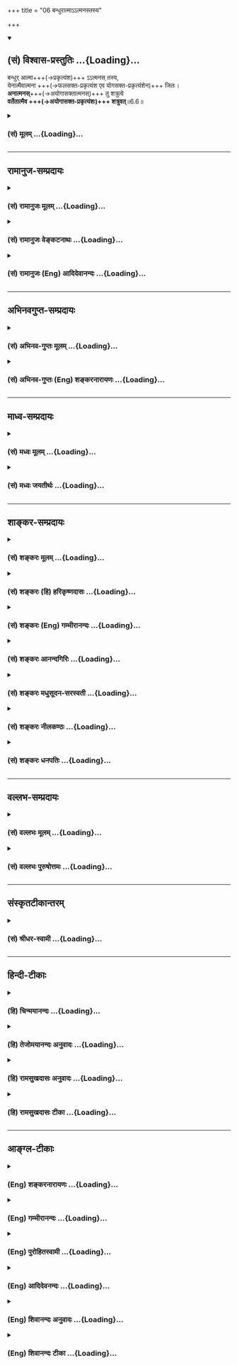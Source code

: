 +++
title = "06 बन्धुरात्माऽऽत्मनस्तस्य"

+++
<div class="js_include" newlevelforh1="2" title="(सं) विश्वास-प्रस्तुतिः" unfilled url="/purANam_vaiShNavam/mahAbhAratam/06-bhIShma-parva/03-bhagavad-gItA-parva/saMskRtam/vishvAsa-prastutiH/06_Atma-saMyama-yogaH_a/06_bandhurAtmA-.atma.md">
<details open><summary><h2>(सं) विश्वास-प्रस्तुतिः ...{Loading}...</h2></summary>

बन्धुर् आत्मा+++(→प्रकृत्यंश)+++ ऽऽत्मनस् तस्य,  
येनात्मैवात्मना +++(→फलसक्त-प्रकृत्यंश एव योगसक्त-प्रकृत्यंशेन)+++ जितः।  
**अनात्मनस्**+++(→अयोगासक्तात्मनस्)+++ तु शत्रुत्वे  
**वर्तेतात्मैव +++(→अयोगासक्त-प्रकृत्यंशः)+++ शत्रुवत्**॥6.6॥
</details>
</div>
<div class="js_include collapsed" newlevelforh1="3" title="(सं) मूलम्" unfilled url="/purANam_vaiShNavam/mahAbhAratam/06-bhIShma-parva/03-bhagavad-gItA-parva/saMskRtam/mUlam/06_Atma-saMyama-yogaH_a/06_bandhurAtmA-.atma.md">
<details><summary><h3>(सं) मूलम् ...{Loading}...</h3></summary>

बन्धुरात्माऽऽत्मनस्तस्य येनात्मैवात्मना जितः।  
अनात्मनस्तु शत्रुत्वे वर्तेतात्मैव शत्रुवत्।।6.6।।
</details>
</div>


_________________
## रामानुज-सम्प्रदायः
<div class="js_include collapsed" newlevelforh1="3" title="(सं) रामानुजः मूलम्" unfilled url="/purANam_vaiShNavam/mahAbhAratam/06-bhIShma-parva/03-bhagavad-gItA-parva/saMskRtam/rAmAnujaH/mUlam/06_Atma-saMyama-yogaH_a/06_bandhurAtmA-.atma.md">
<details><summary><h3>(सं) रामानुजः मूलम् ...{Loading}...</h3></summary>

।।6.6।।**येन** पुरुषेण स्वेन एव स्वमनो विषयेभ्यो जितं तन्मनः **तस्य
बन्धुः अनात्मनः** अजितमनसः स्वकीयम् एव मनः स्वस्य **शत्रुवत् शत्रुत्वे
वर्तेत** स्वनिःश्रेयसविपरीते वर्तेत इत्यर्थः। यथोक्तं भगवता पराशरेण अपि
मन एव मनुष्याणां कारणं बन्धमोक्षयोः। बन्धाय विषयासङ्गि मुक्त्यै
निर्विषयं मनः। (वि॰ पु॰ 6।7।28) इति। योगारम्भयोग्यावस्था उच्यते

</details>
</div>
<div class="js_include collapsed" newlevelforh1="3" title="(सं) रामानुजः वेङ्कटनाथः" unfilled url="/purANam_vaiShNavam/mahAbhAratam/06-bhIShma-parva/03-bhagavad-gItA-parva/saMskRtam/rAmAnujaH/venkaTanAthaH/06_Atma-saMyama-yogaH_a/06_bandhurAtmA-.atma.md">
<details><summary><h3>(सं) रामानुजः वेङ्कटनाथः ...{Loading}...</h3></summary>

  
  
।।6.6।। एकस्यैवैकं प्रति बन्धुत्वं रिपुत्वं च व्याहतम् इति शङ्का परिह्रियते - बन्धुरात्मेति श्लोकेन। 

**स्वेनैवेति** स्वात्मनेत्यर्थः।  
मनसो विजयो नाम - विषयेभ्यो व्यावर्तनम् इत्य् अभिप्रायेणोक्तं - **विषयेभ्यो विजितम्** इति।  
बन्धुत्वोपपादनं हि मनसो विजयेनोक्तम्।  

शत्रुत्वोपपादनम् अपि हि तद्-अभावेनेत्य् अभिप्रायेणोक्तं - 
**अनात्मनोऽजितमनस** इति।  
**आत्मैव** इत्य् एवकाराभिप्रेतम् आह - **स्वकीयम् एव मन** इति। 

स्व-शेष-भूतम् एव हि विरोधि सञ्जातम् इति भावः।  
शत्रुशब्दयोः पुनरुक्ति-भ्रम-व्युदासायान्वयम् आह - **शत्रुवच् छत्रुत्वे** वर्तेतेति।  
सम्प्रतिपन्नो बाह्य-शत्रुर् इह दृष्टान्तितः।  
शत्रुकृत्यम् इह शत्रुत्वं विवक्षितम् इत्याह - **स्व-निश्श्रेयस-विपरीत** इति।  

नन्व् अत्रात्मनेत्यादीनां मनोविषयत्वं कथम् कार्य-करण-सङ्घात-विषयत्वं हि परैः (शं.) उक्तम् - ऐकरूप्येण सर्वेषाम् आत्म-शब्दानां स्वात्मविषयत्वं किं न स्यात्, कथं च मनसो जयादिः विषय-व्यावर्तनादिरूपः इति शङ्कायां कर्मकर्त्रादि-भेद-व्यपदेशौचित्यात् पूर्वोत्तरानुसन्धानाच् च सिद्धम् एवार्थं संवादेन द्रढयति **यथोक्तम्** इति।  
  

</details>
</div>
<div class="js_include collapsed" newlevelforh1="3" title="(सं) रामानुजः (Eng) आदिदेवानन्दः" unfilled url="/purANam_vaiShNavam/mahAbhAratam/06-bhIShma-parva/03-bhagavad-gItA-parva/saMskRtam/rAmAnujaH/english/AdidevAnandaH/06_Atma-saMyama-yogaH_a/06_bandhurAtmA-.atma.md">
<details><summary><h3>(सं) रामानुजः (Eng) आदिदेवानन्दः ...{Loading}...</h3></summary>

6.6 A person whose mind is conered by himself in relation to sense-objects, has that mind as his friend. In the case of one whose mind is not conered in this way, his own mind, like an enemy, remains hostile. The meaning is that it acts, against his attainment of supreme beatitude. It has been stated by Bhagavan Parasara also: 'The mind of man is the cause both of his bondage and his release. Its addiction to sense objects is the cause of his bondage; its separation from sense objects is the means of one's release' (V. P., 6.7.28). The proper condition for the beginning of Yoga is now taught:

</details>
</div>


_________________
## अभिनवगुप्त-सम्प्रदायः
<div class="js_include collapsed" newlevelforh1="3" title="(सं) अभिनव-गुप्तः मूलम्" unfilled url="/purANam_vaiShNavam/mahAbhAratam/06-bhIShma-parva/03-bhagavad-gItA-parva/saMskRtam/abhinava-guptaH/mUlam/06_Atma-saMyama-yogaH_a/06_bandhurAtmA-.atma.md">
<details><summary><h3>(सं) अभिनव-गुप्तः मूलम् ...{Loading}...</h3></summary>

।।6.5 6.6।। अस्यां च बुद्धौ अवश्यमेवावधेयमित्याह उद्धरेदिति। बन्धुरिति।
अत्र च नान्य उपायः अपि तु आत्मैव मन एवेत्यर्थः। जितं हि मनो मित्रं
घोरतरसंसारोद्धरणं करोति अजितं तु तीव्रनिरयपातनात् शत्रुत्वं कुरुते।

</details>
</div>
<div class="js_include collapsed" newlevelforh1="3" title="(सं) अभिनव-गुप्तः (Eng) शङ्करनारायणः" unfilled url="/purANam_vaiShNavam/mahAbhAratam/06-bhIShma-parva/03-bhagavad-gItA-parva/saMskRtam/abhinava-guptaH/english/shankaranArAyaNaH/06_Atma-saMyama-yogaH_a/06_bandhurAtmA-.atma.md">
<details><summary><h3>(सं) अभिनव-गुप्तः (Eng) शङ्करनारायणः ...{Loading}...</h3></summary>

6.5-6 Uddharet etc. Bandhuh etc. In this \[path\] there is no other
means excepting the self i.e. nothing but one's mind. Indeed the subdued
mind is a friend and it lifts up \[the Self\] from the highly dreadful
cycle of birth and death. But the unsubdued one does the act of enmity
as it throws \[the Self\] down in the horrible hell. The characteristic
mark of the subdued-minded man is this :

</details>
</div>


_________________
## माध्व-सम्प्रदायः
<div class="js_include collapsed" newlevelforh1="3" title="(सं) मध्वः मूलम्" unfilled url="/purANam_vaiShNavam/mahAbhAratam/06-bhIShma-parva/03-bhagavad-gItA-parva/saMskRtam/madhvaH/mUlam/06_Atma-saMyama-yogaH_a/06_bandhurAtmA-.atma.md">
<details><summary><h3>(सं) मध्वः मूलम् ...{Loading}...</h3></summary>

।।6.6।। कस्य बन्धुरात्मा इत्याह बन्धुरात्मेति। आत्मा मनः आत्मनो जीवस्य।
आत्मना मनसा आत्मानं जीवम्। आत्मैव मनः आत्मना बुद्ध्या जीवेनैव वा। स हि
बुद्ध्या विजयति। उक्तं च मनः परं कारणमामनन्तिमन एव मनुष्याणां कारणं
बन्धमोक्षयोः मैत्रा.4।3।11। ब्र.बिं.2उद्धरेन्मनसा जीवं न जीवमवसादयेत्।
जीवस्य बन्धुः शत्रुश्च मन एव न संशयः। जीवेन बुद्ध्या हि यदा मनो जितं तदा
बन्धुः शत्रुरन्यत्र चास्य। ततो जयेद्बुद्धिबलो नरस्तद्देवे च भक्त्या
मधुकैटभारौं। इत्यादि ब्रह्मवैवर्ते। अनात्मनोऽजितात्मनः पुरुषस्य
अजितमनस्कस्य सदपि मनोऽनुपकारीत्यनात्मा। सन्नपि भृत्यो न यस्य भृत्यपदे
वर्तते स ह्यभृत्यः तस्यात्मन एव शत्रुवच्छत्रुत्वे वर्तते।

</details>
</div>
<div class="js_include collapsed" newlevelforh1="3" title="(सं) मध्वः जयतीर्थः" unfilled url="/purANam_vaiShNavam/mahAbhAratam/06-bhIShma-parva/03-bhagavad-gItA-parva/saMskRtam/madhvaH/jayatIrthaH/06_Atma-saMyama-yogaH_a/06_bandhurAtmA-.atma.md">
<details><summary><h3>(सं) मध्वः जयतीर्थः ...{Loading}...</h3></summary>

।।6.6।। आत्मैव हि 6।5 इत्युक्तमेव उत्तरश्लोके किमिति कथ्यते इति
मन्दाशङ्कानिरासार्थमाह **कस्ये**ति। किंविशेषणश्चेत्यपि ग्राह्यम्। तस्यैव
तमेव प्रति बन्धुत्वं रिपुत्वं च विरुद्धम् तद्विशेषणभेदेन व्यवस्थाप्यम्।
तथा च किंविशेषणस्यात्मनः किंविशेषणो वाऽऽत्मा बन्धू रिपुश्च इत्यर्थ इति
पृच्छायामिति शेषः। आत्मा आत्मनः इति पदद्वयम्।
आत्मशब्दस्यानेकार्थत्वाद्व्याचष्टे **आत्मे**ति। नन्वाद्यश्लोके स्वपर्याय
एवात्मशब्दः प्रकृतः तदुपपादकद्वितीये कथमन्योऽर्थः इत्यत आह **आत्मने**ति।
अनयैव रीत्याऽऽद्यश्लोकोत्तरार्धगतात्मशब्दव्याख्यानं
द्रष्टव्यम्। येनात्मैवात्मना जितः इत्यत्रात्मशब्दौ व्याचष्टे
**आत्मैवे**ति। एवशब्दोपादानं व्याख्येयविवेकार्थम्। जीवेनैव इत्यवधारणं
प्राधान्यज्ञापनार्थम्। यदाऽऽत्मशब्दो जीवे तदा कर्तरि तृतीया यदा बुद्धौ
तदा करण इति ज्ञापयन्नुपपादयति **स ही**ति। विजयति विजयते मन इति
शेषः। स्वेनैव रा.भा. इत्यादिव्याख्याननिरासार्थमुक्तेऽर्थे प्रमाणान्याह
**उक्तं चे**ति। अनात्मन इति नञ्समासो बहुव्रीहिर्वा स्यात्। नाद्यः आत्मन
आत्मान्यत्वानुपपत्तेः आत्मान्तरादन्यत्वस्य च प्रकृतेऽनुपयोगात्। न
द्वितीयः आत्मशब्दस्य जीववाचित्वे वा मनोवाचित्वे वा संसारिणि
तदभावस्यासम्भवादित्यत आह **अनात्मन** इति। बहुव्रीहिपरिग्रहसूचनाय
पुरुषस्येत्यन्यपदार्थो दर्शितः। अनात्मशब्दार्थं दर्शयितुमाह **अजिते**ति।
नन्वविद्यमान आत्मा यस्यासावनात्मा तत्कथमुच्यतेऽजितात्मन इति तत्राह
**सदपी**ति। विद्यमानमपि मनोऽजितमनुपकारीति।
अविद्यमानसादृश्यादविद्यमानतामुपचर्य अजितात्मा अनात्मोक्त इत्यर्थः।
गौणप्रयोगे किं प्रयोजनं इति चेत् न रूढोपचारे प्रयोजनानपेक्षणात् इति
भावेनाह **सन्नपी**ति। भृत्यपदे सेवादौ। पदानां व्यवहितत्वादनात्मन
इत्यर्धं व्याचष्टे **तस्ये**ति। तस्याजितमनस्कस्य बन्धुरेवेत्येवार्थः।
शत्रुवत्प्रसिद्धशत्रुरिव शत्रुत्वेऽपकारित्वे।

</details>
</div>


_________________
## शाङ्कर-सम्प्रदायः
<div class="js_include collapsed" newlevelforh1="3" title="(सं) शङ्करः मूलम्" unfilled url="/purANam_vaiShNavam/mahAbhAratam/06-bhIShma-parva/03-bhagavad-gItA-parva/saMskRtam/shankaraH/mUlam/06_Atma-saMyama-yogaH_a/06_bandhurAtmA-.atma.md">
<details><summary><h3>(सं) शङ्करः मूलम् ...{Loading}...</h3></summary>

।।6.6।। **बन्धुः आत्मा आत्मनः तस्य** तस्य आत्मनः स आत्मा बन्धुः **येन
आत्मना आत्मैव जितः** आत्मा कार्यकरणसंघातो येन वशीकृतः जितेन्द्रिय
इत्यर्थः। **अनात्मनस्तु** अजितात्मनस्तु **शत्रुत्वे** शत्रुभावे **वर्तेत
आत्मैव शत्रुवत्** यथा अनात्मा शत्रुः आत्मनः अपकारी तथा आत्मा आत्मन
अपकारे वर्तेत इत्यर्थः।।

</details>
</div>
<div class="js_include collapsed" newlevelforh1="3" title="(सं) शङ्करः (हि) हरिकृष्णदासः" unfilled url="/purANam_vaiShNavam/mahAbhAratam/06-bhIShma-parva/03-bhagavad-gItA-parva/saMskRtam/shankaraH/hindI/harikRShNadAsaH/06_Atma-saMyama-yogaH_a/06_bandhurAtmA-.atma.md">
<details><summary><h3>(सं) शङ्करः (हि) हरिकृष्णदासः ...{Loading}...</h3></summary>

।।6.6।। आप ही अपना मित्र है और आप ही अपना शत्रु है यह बात कही गयी उसमें
किन लक्षणोंवाला पुरुष तो ( आप ही ) अपना मित्र होता है और कौन ( आप ही )
अपना शत्रु होता है सो कहा जाता है उस जीवात्माका तो वही आप मित्र है कि
जिसने स्वयमेव कार्यकरणके समुदाय शरीररूप आत्माको अपने वशमें कर लिया हो
अर्थात् जो जितेन्द्रिय हो। जिसने ( कार्यकरणके संघात ) शरीररूप आत्माको
अपने वशमें नहीं किया उसका वह आपही शत्रुकी भाँति शत्रुभावमें बर्तता है।
अर्थात् जैसे दूसरा शत्रु अपना अनिष्ट करनेवाला होता है वैसे ही वह आप ही
अपना अनिष्ट करनेमें लगा रहता है।

</details>
</div>
<div class="js_include collapsed" newlevelforh1="3" title="(सं) शङ्करः (Eng) गम्भीरानन्दः" unfilled url="/purANam_vaiShNavam/mahAbhAratam/06-bhIShma-parva/03-bhagavad-gItA-parva/saMskRtam/shankaraH/english/gambhIrAnandaH/06_Atma-saMyama-yogaH_a/06_bandhurAtmA-.atma.md">
<details><summary><h3>(सं) शङ्करः (Eng) गम्भीरानन्दः ...{Loading}...</h3></summary>

6.6 Tasya, of him; yena, by whom; jitah, has been conered, subdued; his
eva atma, very self, the aggregate of body and organs; that atma, self;
is bandhuh, the friend; atmanah, of his self. The idea is that he is a
coneror of his senses. Tu, but; anatmanah, for one who has not conered
his self, who has no self-control; atma eva, his self itself; varteta,
acts; satruvat, like an enemy; satrutve, inimically, with the attitude
of an enemy. As an enemy, who is different from oneself, does harm to
oneself, similarly one's self behaves like an enemy to oneself. This is
the meaning. \[If the body and organs are under control, they are
helpful in concentrating one's mind on the Self; but, if they are not
under control, they oppose this concentration.\]

</details>
</div>
<div class="js_include collapsed" newlevelforh1="3" title="(सं) शङ्करः आनन्दगिरिः" unfilled url="/purANam_vaiShNavam/mahAbhAratam/06-bhIShma-parva/03-bhagavad-gItA-parva/saMskRtam/shankaraH/AnandagiriH/06_Atma-saMyama-yogaH_a/06_bandhurAtmA-.atma.md">
<details><summary><h3>(सं) शङ्करः आनन्दगिरिः ...{Loading}...</h3></summary>

।।6.6।। उक्तमनूद्य प्रश्नपूर्वकं श्लोकान्तरमवतारयति **आत्मैवेत्यादिना।**
एकस्यैवात्मनो मिथो विरुद्धं बन्धुत्वं रिपुत्वं च
लक्षणभेदमन्तरेणायुक्तमिति चोदिते वशीकृतसंघातस्यात्मानं प्रति
बन्धुत्वमितरस्य शत्रुत्वमित्यविरोधं दर्शयति **बन्धुरित्यादिना।**
वशीकृतसंघातस्य विक्षेपाभावादात्मनि समाधानसंभवादुपपन्नमात्मानं प्रति
बन्धुत्वमिति साधयति **तस्येति।** अवशीकृतसंघातस्य
पुनर्विक्षेपोपपत्तेरात्मनि समाधानायोगादात्मानं प्रति शत्रुभावे
प्रसिद्धशत्रुवदात्मैव शत्रुत्वेन वर्तेतेत्युत्तरार्धं व्याकरोति
**अनात्मन इति।** दृष्टान्तं व्याचष्टे
**यथेति। उक्तदृष्टान्तवशादवशीकृतसंघातः स्वस्य हितानाचरणादात्मानं प्रति
शत्रुरेवेति दार्ष्टान्तिकमाह** तथेति।

</details>
</div>
<div class="js_include collapsed" newlevelforh1="3" title="(सं) शङ्करः मधुसूदन-सरस्वती" unfilled url="/purANam_vaiShNavam/mahAbhAratam/06-bhIShma-parva/03-bhagavad-gItA-parva/saMskRtam/shankaraH/madhusUdana-sarasvatI/06_Atma-saMyama-yogaH_a/06_bandhurAtmA-.atma.md">
<details><summary><h3>(सं) शङ्करः मधुसूदन-सरस्वती ...{Loading}...</h3></summary>

।।6.6।। इदानीं किंलक्षण आत्मात्मनो बन्धुः किंलक्षणो वात्मनो
रिपुरित्युच्यते आत्मा कार्यकरणसंघातो येन जितः स्ववशीकृतः आत्मनैव
विवेकयुक्तेन मनसैव नतु शस्त्रादिना तस्यात्मा स्वरूपमात्मनो
बन्धुरुच्छृङ्खलस्वप्रवृत्त्यभावेन स्वहितकरणात् अनात्मनस्तु अजितात्मन
इत्येतत्। शत्रुत्वे शत्रुभावे वर्तेतात्मैव शत्रुवत्
बाह्यशत्रुरिवोच्छृङ्खलप्रवृत्त्या स्वस्य स्वेनानिष्टाचरणात्।

</details>
</div>
<div class="js_include collapsed" newlevelforh1="3" title="(सं) शङ्करः नीलकण्ठः" unfilled url="/purANam_vaiShNavam/mahAbhAratam/06-bhIShma-parva/03-bhagavad-gItA-parva/saMskRtam/shankaraH/nIlakaNThaH/06_Atma-saMyama-yogaH_a/06_bandhurAtmA-.atma.md">
<details><summary><h3>(सं) शङ्करः नीलकण्ठः ...{Loading}...</h3></summary>

।।6.6।। आत्मना मनः आत्मना मनसा अनात्मनः अजितचेतसः आत्मा मन एव शत्रुः।

</details>
</div>
<div class="js_include collapsed" newlevelforh1="3" title="(सं) शङ्करः धनपतिः" unfilled url="/purANam_vaiShNavam/mahAbhAratam/06-bhIShma-parva/03-bhagavad-gItA-parva/saMskRtam/shankaraH/dhanapatiH/06_Atma-saMyama-yogaH_a/06_bandhurAtmA-.atma.md">
<details><summary><h3>(सं) शङ्करः धनपतिः ...{Loading}...</h3></summary>

।।6.6।। उभयत्रैवकारं प्रत्युञ्जनस्यायमाशयः यत्रापि देवदत्तस्य यज्ञदत्तो
बन्धुरुच्यते यत्र वा चैत्रस्य मैत्रो वैरीत्युच्यते तत्रापि
चैतन्यस्योपधीयमानस्य स्वतोऽपरिणामित्वान्न बन्धुतारिते। उपाधेः
परमन्तःकरणस्यैव रागाख्ये परिणामे बन्धुता द्वेषाख्ये तस्मिन् अरितेति
नान्यत्रैतौ धर्मौ संभवत इति बन्धुत्वं रिपुत्वं चान्तःकरणस्य स्पष्टयति
**बन्धुरिति।** तस्यात्मनो जीवस्यात्मान्तःकरणं बन्धुर्भवति येन नियन्त्रा
जीवेनान्तःकरणेनैव पूर्वोक्तसहायसहकृतेनात्मा शरीराख्यः सेन्द्रियो जितः
स्वाधीनः संपादितः तस्यान्तःकरणं बन्धुरित्यर्थः। कदा पुनरन्तःकरणं
रिपुस्तत्राह अनात्मनः पूर्वमात्मशब्देनोक्तस्य देहस्य यदा शत्रुत्वं
वशत्वाभावस्तदात्मान्तःकरणमेव शत्रुवद्वर्तत इति ज्ञेयमित्यर्थ
इतीतरकल्पितं तत्पुनः पुनरात्मशब्दप्रयोगस्वारस्यान्निरसनीयम्। अन्यथा
आत्मशब्दस्य मुख्यामुख्यवृत्त्या बह्वर्थकत्वादन्यदपि किंचित्कल्पयितुं
शक्यम्। तथाहि आत्मनेश्वरेणात्मानं जीवमुद्धरेत्। नात्मानमवसादयेत्। यत
आत्मा ईश्वर एक जीवस्य बन्धुः स एव चैतस्य रिपुरित्यर्थः। ईश्वरस्यैव
बन्धुत्वं रिपुत्वं च स्फुटयति। तस्य जीवस्यात्मेश्वरो बन्धुरुद्धारकः।
येनात्मना भक्तियुक्तेन मनसा आत्मेश्वरो जितः वशीकृतः।
अनात्मनस्त्ववशीकृतपरमेश्वरस्य त्वीश्वर एव शत्रुवत् शत्रुत्वेन वर्तेत।
यद्वा आत्मना पुण्यलब्धेन मनुष्यदेहेनात्मानमुद्धरेत्। यतः आत्मैव देह
एवात्मनो बन्धुः सएव जीवस्य रिपुः। देहस्य बन्धुत्वं रिपुत्वं च स्फुटयति।
तस्यात्मनः आत्मा देहो बन्धुः येनात्मना विवेकयुक्तेन मनसा आत्मा देहो
जितः। अनात्मनस्तु अजितदेहस्य तु शत्रुवत्। शत्रुत्वं देहएव वर्तत
इत्यर्थः। अथवा आत्मना अखण्डाकारबुद्धिरुपेणात्मानमहंकारमुत् ऊर्ध्वं नयेत्
देहात् प्रच्याव्य ब्रह्मण्यहंब्रह्मास्मीति योजयेत्।
नात्मानमहंकारमवसादयेत् परिच्छिन्ने देहे तदभिमानेन पीडयेत्। यत
आत्मैवाहंकारएव ब्रह्मणि नियोजितो बन्धुरात्मनो जीवस्य ब्रह्माभेदसंपादनेन
बन्धनिवर्तकत्वात्। सएव परिच्छिन्ने देहे पीडितः
शत्रुर्जन्ममरणाद्यनर्थनिचयसंपादकत्वात्। अहंकारस्यैव बन्धुत्वं निपुत्वं च
विशदयति। तस्यात्मन आत्मा अहंकाररुपो बन्धुर्येनाहंकार एव
आत्मनोक्तबुद्धिरुपेण जितः वशीकृत्य ब्रह्माकारतां नीतः।
अनात्मनस्त्ववशीकृताहंकारस्य तु शत्रुवच्छत्रुत्वे वर्तत इत्यर्थः।
सर्वथाप्यनासक्तेन संसारनिवृत्तिः संपाद्येत्यलं विस्तरेण।
तस्मात्प्रकृतानुसारिभाष्योक्तव्याख्यानमेव शरणीकरणीयमिति दिक्।

</details>
</div>


_________________
## वल्लभ-सम्प्रदायः
<div class="js_include collapsed" newlevelforh1="3" title="(सं) वल्लभः मूलम्" unfilled url="/purANam_vaiShNavam/mahAbhAratam/06-bhIShma-parva/03-bhagavad-gItA-parva/saMskRtam/vallabhaH/mUlam/06_Atma-saMyama-yogaH_a/06_bandhurAtmA-.atma.md">
<details><summary><h3>(सं) वल्लभः मूलम् ...{Loading}...</h3></summary>

।।6.6।। किम्भूतस्यैवात्मा बन्धुरात्मा रिपुश्च इत्यपेक्षायामाह बन्धुरिति।
आत्मा कार्यकरणसङ्घाताभिमानिरूपः। आत्मना विविक्तधिया।

</details>
</div>
<div class="js_include collapsed" newlevelforh1="3" title="(सं) वल्लभः पुरुषोत्तमः" unfilled url="/purANam_vaiShNavam/mahAbhAratam/06-bhIShma-parva/03-bhagavad-gItA-parva/saMskRtam/vallabhaH/puruShottamaH/06_Atma-saMyama-yogaH_a/06_bandhurAtmA-.atma.md">
<details><summary><h3>(सं) वल्लभः पुरुषोत्तमः ...{Loading}...</h3></summary>

  
  
।।6.6।। ननु कथं स एव बन्धुः? कथं वा स एव शत्रुः?  
अत आह बन्धुरिति। 

**येन आत्मना** भाव-स्वरूपेण **आत्मा जितः** वशीकृतः - अधिकरणादि-देह-कृतिभ्यो भावरूपे स्थापित इत्यर्थः।  
**तस्य आत्मन आत्मैव बन्धुर्** - हितकृद् भवतीत्य् अर्थः।  
स्वस्य दास्यार्थे प्रकटितस्य  
तद्-उचित-करणैक-भाव-प्रयुक्त-सन्तोषेण **बन्धुस्**  
तद्-भाव-स्वरूप एव स्वाधिदैविक-स्व-रूपेण भवतीति भावः।  

**तु** पुनः।  
**अनात्मनो** भाव-स्वरूप-रहितस्य +**आत्मैव** शत्रुवत् **शत्रुत्वे** तद्-भाव-प्रतिबन्धके वर्तेत। 

तथा चायम् अर्थः भाव-रहित-केवल-कर्मासक्त-स्वदास्यार्थ-प्रकटित-प्रयोजन-रहित-स्वस्य  
स्वरूपानर्थक्य-कृतिरोषेणाधिदैविक आत्मा अत्र कर्मसु सेवादिषु तद्-आवेश-प्रतिबन्धको भवेत्।  
  

</details>
</div>


_________________
## संस्कृतटीकान्तरम्
<div class="js_include collapsed" newlevelforh1="3" title="(सं) श्रीधर-स्वामी" unfilled url="/purANam_vaiShNavam/mahAbhAratam/06-bhIShma-parva/03-bhagavad-gItA-parva/saMskRtam/shrIdhara-svAmI/06_Atma-saMyama-yogaH_a/06_bandhurAtmA-.atma.md">
<details><summary><h3>(सं) श्रीधर-स्वामी ...{Loading}...</h3></summary>

।।6.6।। कथंभूतस्यात्मैव बन्धुः कथंभूतस्य चात्मैव रिपुरित्यपेक्षायामाह
**बन्धुरिति।** येनात्मनैवात्मा कार्यकारणसंघातरूपो जितो वशीकृतस्तस्य
तथाभूतस्यात्मन आत्मैव बन्धुः। अनात्मनोऽजितात्मनस्त्वात्मैवात्मनः
शत्रुत्वे शत्रुवदपकारकारित्वे वर्तेत।

</details>
</div>


_________________
## हिन्दी-टीकाः
<div class="js_include collapsed" newlevelforh1="3" title="(हि) चिन्मयानन्दः" unfilled url="/purANam_vaiShNavam/mahAbhAratam/06-bhIShma-parva/03-bhagavad-gItA-parva/hindI/chinmayAnandaH/06_Atma-saMyama-yogaH_a/06_bandhurAtmA-.atma.md">
<details><summary><h3>(हि) चिन्मयानन्दः ...{Loading}...</h3></summary>

।।6.6।। जिस मात्रा में जीव शरीर मन और बुद्धि से तादात्म्य को त्यागता है
उस मात्रा में वह आत्मा के दिव्य प्रभाव से प्रभावित होता है। तब आत्मा
उसका मित्र कहलाता है। वही मन जब बहिर्मुखी होकर विषयों मे आसक्त होता है
तब मानों आत्मा उसका शत्रु होता है। निष्कर्ष यह निकला कि चैतन्य आत्मा समान
रूप से विद्यमान रहता है परन्तु मन की अन्तर्मुखी अथवा बहिर्मुखी
प्रवृत्तियों की दृष्टि से वह मनुष्य का मित्र अथवा शत्रु कहलाता है। और
यदि आत्मा शब्द का अर्थ मन करें तो अर्थ होगा कि संयमित मन मनुष्य का मित्र
है और स्वेच्छाचारी उसका शत्रु । यह श्लोक पूर्व श्लोक के अर्थ को अधिक
स्पष्ट करता है। योगरूढ़ मनुष्य के पूर्णत्व की स्थिति को अगले श्लोक में
बताया गया है

</details>
</div>
<div class="js_include collapsed" newlevelforh1="3" title="(हि) तेजोमयानन्दः अनुवादः" unfilled url="/purANam_vaiShNavam/mahAbhAratam/06-bhIShma-parva/03-bhagavad-gItA-parva/hindI/tejomayAnandaH/anuvAdaH/06_Atma-saMyama-yogaH_a/06_bandhurAtmA-.atma.md">
<details><summary><h3>(हि) तेजोमयानन्दः अनुवादः ...{Loading}...</h3></summary>

।।6.6।। जिसने आत्मा (इंद्रियों,आदि) को आत्मा के द्वारा जीत लिया है, उस
पुरुष का आत्मा उसका मित्र होता है, परन्तु अजितेन्द्रिय के लिए आत्मा
शत्रु के समान स्थित होता है।।

</details>
</div>
<div class="js_include collapsed" newlevelforh1="3" title="(हि) रामसुखदासः अनुवादः" unfilled url="/purANam_vaiShNavam/mahAbhAratam/06-bhIShma-parva/03-bhagavad-gItA-parva/hindI/rAmasukhadAsaH/anuvAdaH/06_Atma-saMyama-yogaH_a/06_bandhurAtmA-.atma.md">
<details><summary><h3>(हि) रामसुखदासः अनुवादः ...{Loading}...</h3></summary>

।।6.6।। जिसने अपने-आपसे अपने-आपको जीत लिया है, उसके लिये आप ही अपना
बन्धु है और जिसने अपने-आपको नहीं जीता है, ऐसे अनात्माका आत्मा ही
शत्रुतामें शत्रुकी तरह बर्ताव करता है।

</details>
</div>
<div class="js_include collapsed" newlevelforh1="3" title="(हि) रामसुखदासः टीका" unfilled url="/purANam_vaiShNavam/mahAbhAratam/06-bhIShma-parva/03-bhagavad-gItA-parva/hindI/rAmasukhadAsaH/TIkA/06_Atma-saMyama-yogaH_a/06_bandhurAtmA-.atma.md">
<details><summary><h3>(हि) रामसुखदासः टीका ...{Loading}...</h3></summary>

।।6.6।।***व्याख्या--*'बन्धुरात्मात्मनस्तस्य येनात्मैवात्मना
जितः'--**अपनेमें अपने सिवाय दूसरेकी सत्ता है ही नहीं। अतः जिसने अपनेमें
अपने सिवाय दूसरे-(शरीर, इन्द्रियाँ, मन, बुद्धि आदि-) की किञ्चिन्मात्र भी
आवश्यकता नहीं रखी है अर्थात् असत् पदार्थोंके आश्रयका सर्वथा त्याग करके
जो अपने सम स्वरूपमें स्थित हो गया ,है उसने अपने-आपको जीत लिया है।  
  
वह अपने-आपमें स्थित हो गया--इसकी क्या पहचान है; उसका अन्तःकरण समतामें
स्थित हो जायगा; क्योंकि ब्रह्म निर्दोष और सम है। उस ब्रह्मकी निर्दोषता
और समता उसके अन्तःकरणपर आ जाती है। इससे पता लग जाता है कि वह ब्रह्ममें
स्थित है (गीता 5। 19)। तात्पर्य यह निकला कि ब्रह्ममें स्थित होनेसे ही
उसने अपने द्वारा अपने-आपपर विजय प्राप्त कर ली है। वास्तवमें ब्रह्ममें
स्थिति तो नित्य-निरन्तर थी ही, केवल मन, बुद्धि आदिको अपना माननेसे ही उस
स्थितिका अनुभव नहीं हो रहा था। संसारमें दूसरोंकी सहायताके बिना कोई भी
किसीपर विजय प्राप्त नहीं कर सकता और दूसरोंकी सहायता लेना ही स्वयंको
पराजित करना है। इस दृष्टिसे स्वयं पहले पराजित होकर ही दूसरोंपर विजय
प्राप्त करता है। जैसे, कोई अस्त्र-शस्त्रोंसे दूसरेको पराजित करता है, तो
वह दूसरोंको पराजित करनेमें अपने लिये अस्त्र-शस्त्रोंकी आवश्यकता मानता
है; अतः स्वयं अस्त्र-शस्त्रोंसे पराजित ही हुआ। कोई शास्त्रके द्वारा,
बुद्धिके द्वारा शास्त्रार्थ करके दूसरोंपर विजय प्राप्त करता है, तो वह
स्वयं पहले शास्त्र और बुद्धिसे पराजित होता ही है और होना ही पड़ेगा।
तात्पर्य यह निकला कि जो किसी भी साधनसे जिस किसीपर भी विजय करता है, वह
अपने-आपको ही पराजित करता है। स्वयं पराजित हुए बिना दूसरोंपर कभी कोई विजय
कर ही नहीं सकता--यह नियम है। अतः जो अपने लिये दूसरोंकी किञ्चिन्मात्र भी
आवश्यकता नहीं समझता, वही अपने-आपसे अपने-आपपर विजय प्राप्त करता है और वही
स्वयं अपना बन्धु है।

</details>
</div>


_________________
## आङ्ग्ल-टीकाः
<div class="js_include collapsed" newlevelforh1="3" title="(Eng) शङ्करनारायणः" unfilled url="/purANam_vaiShNavam/mahAbhAratam/06-bhIShma-parva/03-bhagavad-gItA-parva/english/shankaranArAyaNaH/06_Atma-saMyama-yogaH_a/06_bandhurAtmA-.atma.md">
<details><summary><h3>(Eng) शङ्करनारायणः ...{Loading}...</h3></summary>

6.6. The self is the friend of that Self by Which the self has been verily subdued; but \[in the case of\] a person with an unsubdued self,
the self alone would abide in enmity like an enemy.

</details>
</div>
<div class="js_include collapsed" newlevelforh1="3" title="(Eng) गम्भीरानन्दः" unfilled url="/purANam_vaiShNavam/mahAbhAratam/06-bhIShma-parva/03-bhagavad-gItA-parva/english/gambhIrAnandaH/06_Atma-saMyama-yogaH_a/06_bandhurAtmA-.atma.md">
<details><summary><h3>(Eng) गम्भीरानन्दः ...{Loading}...</h3></summary>

6.6 Of him, by whom has been conered his very self by the self, his self is the friend of his self. But, for one who has not conered his self,
his self itself acts inimically like an enemy.

</details>
</div>
<div class="js_include collapsed" newlevelforh1="3" title="(Eng) पुरोहितस्वामी" unfilled url="/purANam_vaiShNavam/mahAbhAratam/06-bhIShma-parva/03-bhagavad-gItA-parva/english/purohitasvAmI/06_Atma-saMyama-yogaH_a/06_bandhurAtmA-.atma.md">
<details><summary><h3>(Eng) पुरोहितस्वामी ...{Loading}...</h3></summary>

6.6 To him who has conquered his lower nature by Its help, the Self is a friend, but to him who has not done so, It is an enemy.

</details>
</div>
<div class="js_include collapsed" newlevelforh1="3" title="(Eng) आदिदेवनन्दः" unfilled url="/purANam_vaiShNavam/mahAbhAratam/06-bhIShma-parva/03-bhagavad-gItA-parva/english/AdidevanandaH/06_Atma-saMyama-yogaH_a/06_bandhurAtmA-.atma.md">
<details><summary><h3>(Eng) आदिदेवनन्दः ...{Loading}...</h3></summary>

6.6 The mind is the friend of him by whom the mind has been conered. But for him whose mind is not conered, the mind, like an enemy, remains hostile.

</details>
</div>
<div class="js_include collapsed" newlevelforh1="3" title="(Eng) शिवानन्दः अनुवादः" unfilled url="/purANam_vaiShNavam/mahAbhAratam/06-bhIShma-parva/03-bhagavad-gItA-parva/english/shivAnandaH/anuvAdaH/06_Atma-saMyama-yogaH_a/06_bandhurAtmA-.atma.md">
<details><summary><h3>(Eng) शिवानन्दः अनुवादः ...{Loading}...</h3></summary>

6.6 The Self is the friend of the self of him by whom the self has been conered by the Self, but to the unconered self, this Self stands in the position of an enemy, like an (external) foe.

</details>
</div>
<div class="js_include collapsed" newlevelforh1="3" title="(Eng) शिवानन्दः टीका" unfilled url="/purANam_vaiShNavam/mahAbhAratam/06-bhIShma-parva/03-bhagavad-gItA-parva/english/shivAnandaH/TIkA/06_Atma-saMyama-yogaH_a/06_bandhurAtmA-.atma.md">
<details><summary><h3>(Eng) शिवानन्दः टीका ...{Loading}...</h3></summary>

6.6 बन्धुः friend; आत्मा the Self; आत्मनः of the self; तस्य his; येन by whom; आत्मा the self; एव even; आत्मना by the Self; जितः is conered;
अनात्मनः of unconered self; तु but; शत्रुत्वे in the place of an enemy;
वर्तेत would remain; आत्मा the Self; एव even; शत्रुवत् like an enemy.Commentary Coner the lower mind through the higher mind. The lower mind is your enemy. The higher mind is your friend. If you make friendship with the higher mind you can subdue the lower mind ite easily. The lower mind is filled with Rajas and Tamas (passion and darkness). The higher mind is filled with Sattva or purity.The Self is the friend of one who is selfcontrolled; and who has subjugated the lower mind and the senses. But the Self is an enemy of one who has no selfrestraint; and who has not subdued the lower mind and the senses.
Just as an external enemy does harm to him; so also his own (lower) self
(mind) does harm to him. The lower mind injures him severely. The highest Self or Atman is the primary Self. Mind also is self. This is the secondary self.

</details>
</div>

